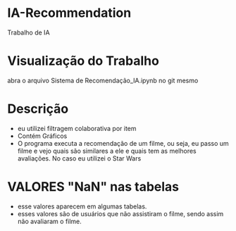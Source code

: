 # IA-Recommendation
Trabalho de IA

# Visualização do Trabalho
abra o arquivo Sistema de Recomendação_IA.ipynb no git mesmo

# Descrição

- eu utilizei filtragem colaborativa por item
- Contém Gráficos
- O programa executa a recomendação de um filme, ou seja, eu passo um filme e vejo quais são similares a ele e quais tem as melhores avaliações. No caso eu utilizei o Star Wars

# VALORES "NaN" nas tabelas

- esse valores aparecem em algumas tabelas.
- esses valores são de usuários que não assistiram o filme, sendo assim não avaliaram o filme.
